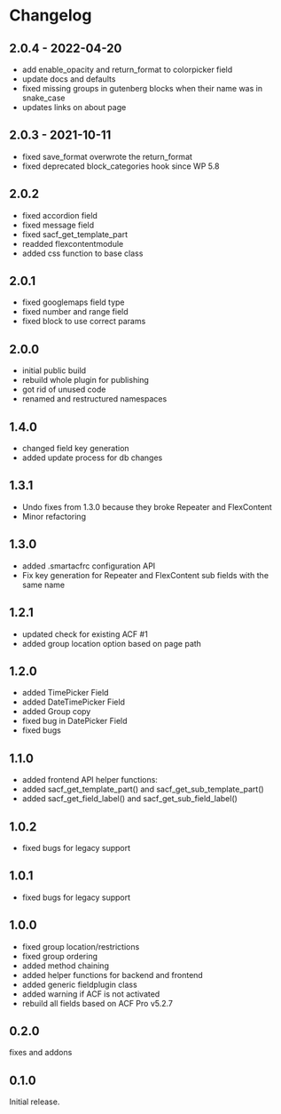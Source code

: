 # Changelog

## 2.0.4 - 2022-04-20
* add enable_opacity and return_format to colorpicker field
* update docs and defaults
* fixed missing groups in gutenberg blocks when their name was in snake_case
* updates links on about page

## 2.0.3 - 2021-10-11
* fixed save_format overwrote the return_format
* fixed deprecated block_categories hook since WP 5.8

## 2.0.2
* fixed accordion field
* fixed message field
* fixed sacf_get_template_part
* readded flexcontentmodule
* added css function to base class

## 2.0.1
* fixed googlemaps field type
* fixed number and range field
* fixed block to use correct params

## 2.0.0
* initial public build
* rebuild whole plugin for publishing
* got rid of unused code
* renamed and restructured namespaces

## 1.4.0
* changed field key generation
* added update process for db changes

## 1.3.1
* Undo fixes from 1.3.0 because they broke Repeater and FlexContent
* Minor refactoring

## 1.3.0
* added .smartacfrc configuration API
* Fix key generation for Repeater and FlexContent sub fields with the same name

## 1.2.1
* updated check for existing ACF #1
* added group location option based on page path

## 1.2.0
* added TimePicker Field
* added DateTimePicker Field
* added Group copy
* fixed bug in DatePicker Field
* fixed bugs

## 1.1.0
* added frontend API helper functions:
* added sacf_get_template_part() and sacf_get_sub_template_part()
* added sacf_get_field_label() and sacf_get_sub_field_label()

## 1.0.2
* fixed bugs for legacy support

## 1.0.1
* fixed bugs for legacy support

## 1.0.0
* fixed group location/restrictions
* fixed group ordering
* added method chaining
* added helper functions for backend and frontend
* added generic fieldplugin class
* added warning if ACF is not activated
* rebuild all fields based on ACF Pro v5.2.7

## 0.2.0
fixes and addons

## 0.1.0
Initial release.
